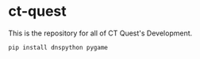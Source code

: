 # ct-quest

This is the repository for all of CT Quest's Development.

`pip install dnspython pygame`
